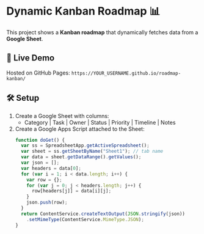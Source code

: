 # Dynamic Kanban Roadmap 📊

This project shows a **Kanban roadmap** that dynamically fetches data from a **Google Sheet**.

## 🚀 Live Demo
Hosted on GitHub Pages:
`https://YOUR_USERNAME.github.io/roadmap-kanban/`

## 🛠 Setup
1. Create a Google Sheet with columns:
   - Category | Task | Owner | Status | Priority | Timeline | Notes
2. Create a Google Apps Script attached to the Sheet:
   ```javascript
   function doGet() {
     var ss = SpreadsheetApp.getActiveSpreadsheet();
     var sheet = ss.getSheetByName("Sheet1"); // tab name
     var data = sheet.getDataRange().getValues();
     var json = [];
     var headers = data[0];
     for (var i = 1; i < data.length; i++) {
       var row = {};
       for (var j = 0; j < headers.length; j++) {
         row[headers[j]] = data[i][j];
       }
       json.push(row);
     }
     return ContentService.createTextOutput(JSON.stringify(json))
       .setMimeType(ContentService.MimeType.JSON);
   }
